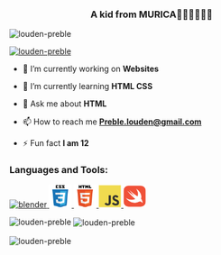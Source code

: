 <h3 align="center">A kid from MURICA🔫🔫🇺🇸🇺🇸</h3>

<p align="left"> <img src="https://komarev.com/ghpvc/?username=louden-preble&label=Profile%20views&color=0e75b6&style=plastic" alt="louden-preble" /> </p>

<p align="left"> <a href="https://github.com/ryo-ma/github-profile-trophy"><img src="https://github-profile-trophy.vercel.app/?username=louden-preble" alt="louden-preble" /></a> </p>

- 🔭 I’m currently working on **Websites**

- 🌱 I’m currently learning **HTML CSS**

- 💬 Ask me about **HTML**

- 📫 How to reach me **Preble.louden@gmail.com**

- ⚡ Fun fact **I am 12**
<h3 align="left">Languages and Tools:</h3>
<p align="left"> <a href="https://www.blender.org/" target="_blank" rel="noreferrer"> <img src="https://download.blender.org/branding/community/blender_community_badge_white.svg" alt="blender" width="40" height="40"/> </a> <a href="https://www.w3schools.com/css/" target="_blank" rel="noreferrer"> <img src="https://raw.githubusercontent.com/devicons/devicon/master/icons/css3/css3-original-wordmark.svg" alt="css3" width="40" height="40"/> </a> <a href="https://www.w3.org/html/" target="_blank" rel="noreferrer"> <img src="https://raw.githubusercontent.com/devicons/devicon/master/icons/html5/html5-original-wordmark.svg" alt="html5" width="40" height="40"/> </a> <a href="https://developer.mozilla.org/en-US/docs/Web/JavaScript" target="_blank" rel="noreferrer"> <img src="https://raw.githubusercontent.com/devicons/devicon/master/icons/javascript/javascript-original.svg" alt="javascript" width="40" height="40"/> </a> <a href="https://developer.apple.com/swift/" target="_blank" rel="noreferrer"> <img src="https://raw.githubusercontent.com/devicons/devicon/master/icons/swift/swift-original.svg" alt="swift" width="40" height="40"/> </a> </p>

<p><img align="left" src="https://github-readme-stats.vercel.app/api/top-langs?username=louden-preble&show_icons=true&locale=en&layout=compact" alt="louden-preble" /></p>

<p>&nbsp;<img align="center" src="https://github-readme-stats.vercel.app/api?username=louden-preble&show_icons=true&locale=en" alt="louden-preble" /></p>

<p><img align="center" src="https://github-readme-streak-stats.herokuapp.com/?user=louden-preble&" alt="louden-preble" /></p>
